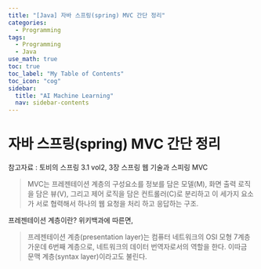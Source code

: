 ```yaml
---
title: "[Java] 자바 스프링(spring) MVC 간단 정리" 
categories:
  - Programming
tags:
  - Programming
  - Java
use_math: true
toc: true
toc_label: "My Table of Contents"
toc_icon: "cog"
sidebar:
  title: "AI Machine Learning"
  nav: sidebar-contents
---
```


# 자바 스프링(spring) MVC 간단 정리

참고자료 : 토비의 스프링 3.1 vol2, 3장 스프링 웹 기술과 스피링 MVC

> MVC는 프레젠테이션 계층의 구성요소를 정보를 담은 모델(M), 화면 출력 로직을 담은 뷰(V), 
그리고 제어 로직을 담은 컨트롤러(C)로 분리하고 이 세가지 요소가 서로 협력해서 하나의 
웹 요청을 처리 하고 응답하는 구조.


프레젠테이션 계층이란? 
위키백과에 따른면, 

> 프레젠테이션 계층(presentation layer)는 컴퓨터 네트워크의 OSI 모형 7계층 가운데 
6번째 계층으로, 네트워크의 데이터 번역자로서의 역할을 한다. 이따금 문맥 계층(syntax layer)이라고도 불린다.

